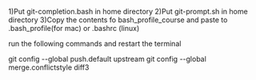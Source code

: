 1)Put git-completion.bash in home directory
2)Put git-prompt.sh in home directory
3)Copy the contents fo bash_profile_course and paste to .bash_profile(for mac)
  or .bashrc (linux)


run the following commands and restart the terminal

git config --global push.default upstream
git config --global merge.conflictstyle diff3
